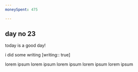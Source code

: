 ```yaml
---
moneySpent: 475
 
---
```

## day no 23
today is a good day!
 

i did some writing [writing:: true]

lorem ipsum lorem ipsum lorem ipsum lorem ipsum lorem ipsum
